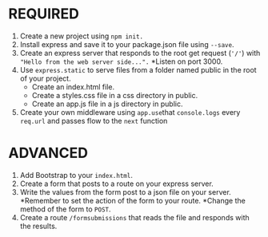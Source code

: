 # REQUIRED

1. Create a new project using `npm init.`
2. Install express and save it to your package.json file using `--save`.
3. Create an express server that responds to the root get request (`'/'`) with `"Hello from the web server side...".`
    *Listen on port 3000.
4. Use `express.static` to serve files from a folder named public in the root of your project.
   * Create an index.html file.
   * Create a styles.css file in a css directory in public.
   * Create an app.js file in a js directory in public.
5. Create your own middleware using `app.use`that `console.logs` every `req.url` and passes flow to the `next` function

# ADVANCED

1. Add Bootstrap to your `index.html`.
2. Create a form that posts to a route on your express server.
3. Write the values from the form post to a json file on your server.
    *Remember to set the action of the form to your route.
    *Change the method of the form to `POST`.
4. Create a route `/formsubmissions` that reads the file and responds with the results.
